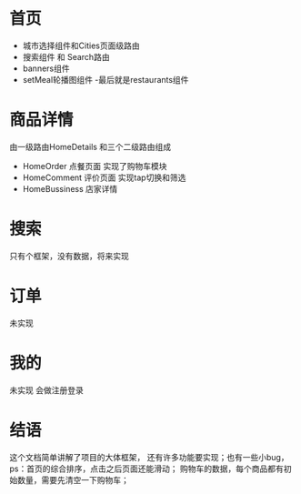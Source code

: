 #  首页 
- 城市选择组件和Cities页面级路由
- 搜索组件 和 Search路由
- banners组件
- setMeal轮播图组件
-最后就是restaurants组件

# 商品详情
由一级路由HomeDetails 和三个二级路由组成
- HomeOrder 点餐页面 实现了购物车模块
- HomeComment 评价页面 实现tap切换和筛选
- HomeBussiness 店家详情

# 搜索
只有个框架，没有数据，将来实现

# 订单
未实现 

# 我的
未实现 会做注册登录 

# 结语
这个文档简单讲解了项目的大体框架， 还有许多功能要实现；也有一些小bug，ps：首页的综合排序，点击之后页面还能滑动； 购物车的数据，每个商品都有初始数量，需要先清空一下购物车；